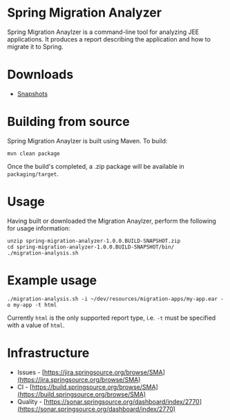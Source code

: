 # Spring Migration Analyzer

Spring Migration Anaylzer is a command-line tool for analyzing JEE applications. It produces a report describing the application and how to migrate it to Spring.

# Downloads

- [Snapshots](https://s3browse.springsource.com/browse/maven.springframework.org/snapshot/org/springframework/migrationanalyzer/spring-migration-analyzer/1.0.0.BUILD-SNAPSHOT/)

# Building from source

Spring Migration Anaylzer is built using Maven. To build:

	mvn clean package

Once the build's completed, a .zip package will be available in `packaging/target`.

# Usage

Having built or downloaded the Migration Anaylzer, perform the following for usage information:

	unzip spring-migration-analyzer-1.0.0.BUILD-SNAPSHOT.zip
	cd spring-migration-analyzer-1.0.0.BUILD-SNAPSHOT/bin/
	./migration-analysis.sh

# Example usage

	./migration-analysis.sh -i ~/dev/resources/migration-apps/my-app.ear -o my-app -t html

Currently `html` is the only supported report type, i.e. `-t` must be specified with a value of `html`.

# Infrastructure

- Issues - [https://jira.springsource.org/browse/SMA](https://jira.springsource.org/browse/SMA)
- CI - [https://build.springsource.org/browse/SMA](https://build.springsource.org/browse/SMA)
- Quality - [https://sonar.springsource.org/dashboard/index/2770](https://sonar.springsource.org/dashboard/index/2770)